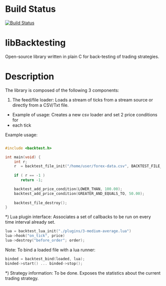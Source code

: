 Build Status
============
[![Build Status](https://travis-ci.org/niedbalski/libbacktesting.png?branch=master)](https://travis-ci.org/niedbalski/libbacktesting)

libBacktesting
==============

Open-source library written in plain C for back-testing of trading strategies.

Description
===========

The library is composed of the following 3 components:

  1) The feed/file loader: Loads a stream of ticks from a stream source or directly
  from a CSV/Txt file.

  * Example of usage: Creates a new csv loader and set 2 price conditions for
  * each tick
  
  Example usage:
  ```C
  
  #include <backtest.h>
  
  int main(void) {
      int r;
      r  = backtest_file_init("/home/user/forex-data.csv", BACKTEST_FILE_CSV);
      
      if ( r == -1 ) 
         return -1;

      backtest_add_price_condition(LOWER_THAN, 100.00);
      backtest_add_price_condition(GREATER_AND_EQUALS_TO, 50.00);
      
      backtest_file_destroy();
  }
  ```

  *) Lua plugin interface: Associates a set of callbacks to be
  run on every time interval already set.
   
  ```C
  lua = backtest_lua_init("./plugins/3-medium-average.lua")
  lua->hook("on_tick", price)
  lua->destroy("before_order"; order);
  ```

  Note: To bind a loaded file with a lua runner:

  ```C
  binded = backtest_bind(loaded, lua);
  binded->start() ... binded->stop();
  ```

  *) Strategy information: To be done. Exposes the statistics 
  about the current trading strategy.





